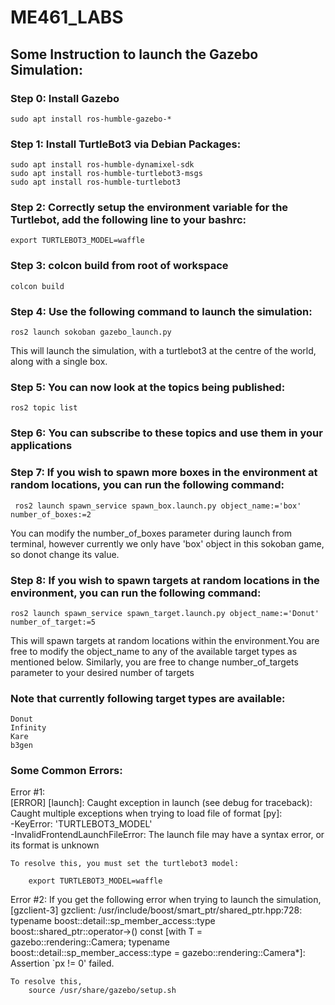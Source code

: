 # ME461_LABS
## Some Instruction to launch the Gazebo Simulation:  
### Step 0: Install Gazebo     
	
 	sudo apt install ros-humble-gazebo-*  
  
### Step 1: Install TurtleBot3 via Debian Packages:       
	  
 	sudo apt install ros-humble-dynamixel-sdk      
	sudo apt install ros-humble-turtlebot3-msgs    
	sudo apt install ros-humble-turtlebot3    
  
### Step 2: Correctly setup the environment variable for the Turtlebot, add the following line to your bashrc:     
			
   	export TURTLEBOT3_MODEL=waffle       
  
### Step 3: colcon build from root of workspace      
	
	colcon build       
    	  
### Step 4: Use the following command to launch the simulation:        
		
  	ros2 launch sokoban gazebo_launch.py      
	
 This will launch the simulation, with a turtlebot3 at the centre of the world, along with a single box.  	  
  
### Step 5: You can now look at the topics being published:   
	ros2 topic list    
  
### Step 6: You can subscribe to these topics and use them in your applications    
  
### Step 7: If you wish to spawn more boxes in the environment at random locations, you can run the following command:    
  			  
	 ros2 launch spawn_service spawn_box.launch.py object_name:='box' number_of_boxes:=2  
	
 You can modify the number_of_boxes parameter during launch from terminal, however currently we only have 'box' object in this sokoban game, so donot change its value.        
     
### Step 8: If you wish to spawn targets at random locations in the environment, you can run the following command:   
			  
   	ros2 launch spawn_service spawn_target.launch.py object_name:='Donut' number_of_target:=5            
	
 This will spawn targets at random locations within the environment.You are free to modify the object_name to any of the available target types as mentioned below. Similarly, you are free to change number_of_targets parameter to your desired number of targets  
	
### Note that currently following target types are available:    
	Donut  
	Infinity   
	Kare  
	b3gen   
### Some Common Errors:  
Error #1:   
		[ERROR] [launch]: Caught exception in launch (see debug for traceback): Caught multiple exceptions when trying to load file of format [py]:  
		-KeyError: 'TURTLEBOT3_MODEL'  
		-InvalidFrontendLaunchFileError: The launch file may have a syntax error, or its format is unknown  
 		
 	To resolve this, you must set the turtlebot3 model:
 		
		export TURTLEBOT3_MODEL=waffle
  
Error #2: 
If you get the following error when trying to launch the simulation, 
		[gzclient-3] gzclient: /usr/include/boost/smart_ptr/shared_ptr.hpp:728: typename boost::detail::sp_member_access<T>::type boost::shared_ptr<T>::operator->() const [with T =   	   
		gazebo::rendering::Camera; typename boost::detail::sp_member_access<T>::type = gazebo::rendering::Camera*]: Assertion `px != 0' failed.  
	  
	To resolve this, 
		source /usr/share/gazebo/setup.sh


	  

